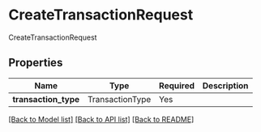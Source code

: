 # CreateTransactionRequest

CreateTransactionRequest

## Properties
| Name | Type | Required | Description |
| ------------ | ------------- | ------------- | ------------- |
**transaction_type** | TransactionType | Yes |  |


[[Back to Model list]](../../../README.md#models-v2-link) [[Back to API list]](../../../README.md#documentation-for-api-endpoints) [[Back to README]](../../../README.md)
